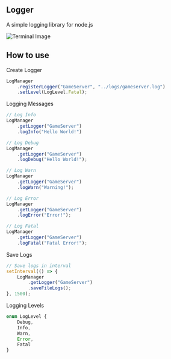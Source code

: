 ## Logger

A simple logging library for node.js

![Terminal Image](https://i.imgur.com/PYikk0n.png)

## How to use

Create Logger

```js
LogManager
    .registerLogger("GameServer", "../logs/gameserver.log")
    .setLevel(LogLevel.Fatal);
```

Logging Messages

```js
// Log Info
LogManager
    .getLogger("GameServer")
    .logInfo("Hello World!")

// Log Debug
LogManager
    .getLogger("GameServer")
    .logDebug("Hello World!");

// Log Warn
LogManager
    .getLogger("GameServer")
    .logWarn("Warning!");

// Log Error
LogManager
    .getLogger("GameServer")
    .logError("Error!");

// Log Fatal
LogManager
    .getLogger("GameServer")
    .logFatal("Fatal Error!");
```

Save Logs

```js
// Save logs in interval
setInterval(() => {
    LogManager
        .getLogger("GameServer")
        .saveFileLogs();
}, 1500);
```

Logging Levels

```js
enum LogLevel {
    Debug,
    Info,
    Warn,
    Error,
    Fatal
}
```
